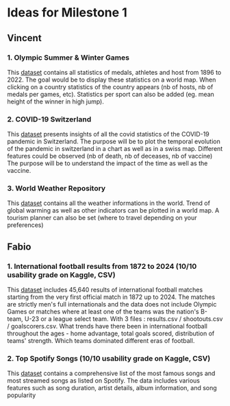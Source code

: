 # Ideas for Milestone 1
## Vincent
### 1. Olympic Summer & Winter Games
This [dataset](https://www.kaggle.com/datasets/piterfm/olympic-games-medals-19862018/data) contains all statistics of medals, athletes and host from 1896 to 2022. The goal would be to display these statistics on a world map. When clicking on a country statistics of the country appears (nb of hosts, nb of medals per games, etc). Statistics per sport can also be added (eg. mean height of the winner in high jump).
### 2. COVID-19 Switzerland
This [dataset](https://opendata.swiss/en/dataset/covid-19-schweiz) presents insights of all the covid statistics of the COVID-19 pandemic in Switzerland. The purpose will be to plot the temporal evolution of the pandemic in switzerland in a chart as well as in a swiss map. Different features could be observed (nb of death, nb of deceases, nb of vaccine)
The purpose will be to understand the impact of the time as well as the vaccine.
### 3. World Weather Repository
This [dataset](https://www.kaggle.com/datasets/guillemservera/global-daily-climate-data) contains all the weather informations in the world. Trend of global warming as well as other indicators can be plotted in a world map. A tourism planner can also be set (where to travel depending on your preferences)

## Fabio 

### 1. International football results from 1872 to 2024 (10/10 usability grade on Kaggle, CSV)
This [dataset](https://www.kaggle.com/datasets/martj42/international-football-results-from-1872-to-2017) includes 45,640 results of international football matches starting from the very first official match in 1872 up to 2024. The matches are strictly men's full internationals and the data does not include Olympic Games or matches where at least one of the teams was the nation's B-team, U-23 or a league select team. With 3 files : results.csv / shootouts.csv / goalscorers.csv. What trends have there been in international football throughout the ages - home advantage, total goals scored, distribution of teams' strength. Which teams dominated different eras of football. 

### 2. Top Spotify Songs (10/10 usability grade on Kaggle, CSV)
This [dataset](https://www.kaggle.com/datasets/arnavvvvv/spotify-music) contains a comprehensive list of the most famous songs and most streamed songs as listed on Spotify. The data includes various features such as song duration, artist details, album information, and song popularity

